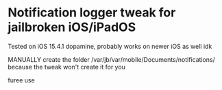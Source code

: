 # Notification logger tweak for jailbroken iOS/iPadOS
Tested on iOS 15.4.1 dopamine, probably works on newer iOS as well idk

MANUALLY create the folder /var/jb/var/mobile/Documents/notifications/ because the tweak won't create it for you

furee use 

